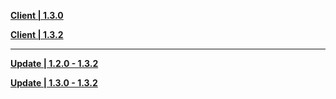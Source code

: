 **[Client | 1.3.0](https://autopatchcn.yuanshen.com/client_app/pc_mihoyo/20210203_e24bc564fc91a013/YuanShen_1.3.0.zip)**

**[Client | 1.3.2](https://autopatchcn.yuanshen.com/client_app/pc_mihoyo/20210210_78f8a53c55c370fc/YuanShen_1.3.2.zip)**


---

**[Update | 1.2.0 - 1.3.2](https://autopatchcn.yuanshen.com/client_app/update/hk4e_cn/18/1.2.0_1.3.2_diff_3uF60RK2.zip)**

**[Update | 1.3.0 - 1.3.2](https://autopatchcn.yuanshen.com/client_app/update/hk4e_cn/18/1.3.0_1.3.2_diff_bBi6SfEs.zip)**